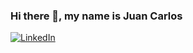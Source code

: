 ### Hi there 👋, my name is Juan Carlos

[![LinkedIn](https://img.shields.io/badge/-LinkedIn-blue?style=flat-square&logo=linkedin&logoColor=white&link=https://www.linkedin.com/in/juan-carlos-s%C3%A1nchez-garcia-68a4b3250/)](https://www.linkedin.com/in/juan-carlos-s%C3%A1nchez-garcia-68a4b3250/)

<!--
**Juanki019/Juanki019** is a ✨ _special_ ✨ repository because its `README.md` (this file) appears on your GitHub profile.

Here are some ideas to get you started:

- 🔭 I’m currently working on ...
- 🌱 I’m currently learning ...
- 👯 I’m looking to collaborate on ...
- 🤔 I’m looking for help with ...
- 💬 Ask me about ...
- 📫 How to reach me: ...
- 😄 Pronouns: ...
- ⚡ Fun fact: ...
-->
